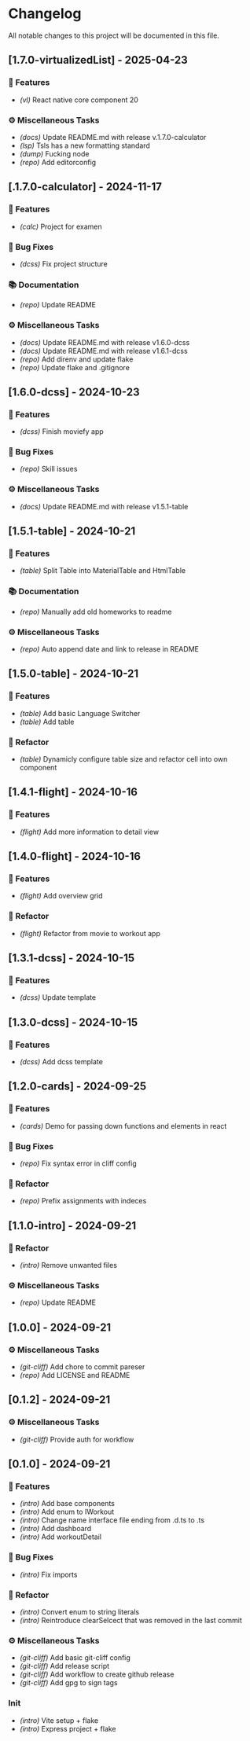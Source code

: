 # Changelog

All notable changes to this project will be documented in this file.

## [1.7.0-virtualizedList] - 2025-04-23

### 🚀 Features

- *(vl)* React native core component 20

### ⚙️ Miscellaneous Tasks

- *(docs)* Update README.md with release v.1.7.0-calculator
- *(lsp)* Tsls has a new formatting standard
- *(dump)* Fucking node
- *(repo)* Add editorconfig

## [.1.7.0-calculator] - 2024-11-17

### 🚀 Features

- *(calc)* Project for examen

### 🐛 Bug Fixes

- *(dcss)* Fix project structure

### 📚 Documentation

- *(repo)* Update README

### ⚙️ Miscellaneous Tasks

- *(docs)* Update README.md with release v1.6.0-dcss
- *(docs)* Update README.md with release v1.6.1-dcss
- *(repo)* Add direnv and update flake
- *(repo)* Update flake and .gitignore

## [1.6.0-dcss] - 2024-10-23

### 🚀 Features

- *(dcss)* Finish moviefy app

### 🐛 Bug Fixes

- *(repo)* Skill issues

### ⚙️ Miscellaneous Tasks

- *(docs)* Update README.md with release v1.5.1-table

## [1.5.1-table] - 2024-10-21

### 🚀 Features

- *(table)* Split Table into MaterialTable and HtmlTable

### 📚 Documentation

- *(repo)* Manually add old homeworks to readme

### ⚙️ Miscellaneous Tasks

- *(repo)* Auto append date and link to release in README

## [1.5.0-table] - 2024-10-21

### 🚀 Features

- *(table)* Add basic Language Switcher
- *(table)* Add table

### 🚜 Refactor

- *(table)* Dynamicly configure table size and refactor cell into own component

## [1.4.1-flight] - 2024-10-16

### 🚀 Features

- *(flight)* Add more information to detail view

## [1.4.0-flight] - 2024-10-16

### 🚀 Features

- *(flight)* Add overview grid

### 🚜 Refactor

- *(flight)* Refactor from movie to workout app

## [1.3.1-dcss] - 2024-10-15

### 🚀 Features

- *(dcss)* Update template

## [1.3.0-dcss] - 2024-10-15

### 🚀 Features

- *(dcss)* Add dcss template

## [1.2.0-cards] - 2024-09-25

### 🚀 Features

- *(cards)* Demo for passing down functions and elements in react

### 🐛 Bug Fixes

- *(repo)* Fix syntax error in cliff config

### 🚜 Refactor

- *(repo)* Prefix assignments with indeces

## [1.1.0-intro] - 2024-09-21

### 🚜 Refactor

- *(intro)* Remove unwanted files

### ⚙️ Miscellaneous Tasks

- *(repo)* Update README

## [1.0.0] - 2024-09-21

### ⚙️ Miscellaneous Tasks

- *(git-cliff)* Add chore to commit pareser
- *(repo)* Add LICENSE and README

## [0.1.2] - 2024-09-21

### ⚙️ Miscellaneous Tasks

- *(git-cliff)* Provide auth for workflow

## [0.1.0] - 2024-09-21

### 🚀 Features

- *(intro)* Add base components
- *(intro)* Add enum to IWorkout
- *(intro)* Change name interface file ending from .d.ts to .ts
- *(intro)* Add dashboard
- *(intro)* Add workoutDetail

### 🐛 Bug Fixes

- *(intro)* Fix imports

### 🚜 Refactor

- *(intro)* Convert enum to string literals
- *(intro)* Reintroduce clearSelcect that was removed in the last commit

### ⚙️ Miscellaneous Tasks

- *(git-cliff)* Add basic git-cliff config
- *(git-cliff)* Add release script
- *(git-cliff)* Add workflow to create github release
- *(git-cliff)* Add gpg to sign tags

### Init

- *(intro)* Vite setup + flake
- *(intro)* Express project + flake

<!-- generated by git-cliff -->
